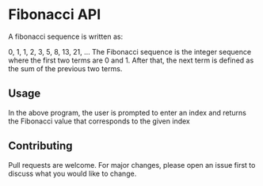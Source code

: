 
# Fibonacci API

A fibonacci sequence is written as:

0, 1, 1, 2, 3, 5, 8, 13, 21, ...
The Fibonacci sequence is the integer sequence where the first two terms are 0 and 1. After that, the next term is defined as the sum of the previous two terms.
## Usage

In the above program, the user is prompted to enter an index and returns the Fibonacci value that corresponds to the given index


## Contributing
Pull requests are welcome. For major changes, please open an issue first to discuss what you would like to change.
